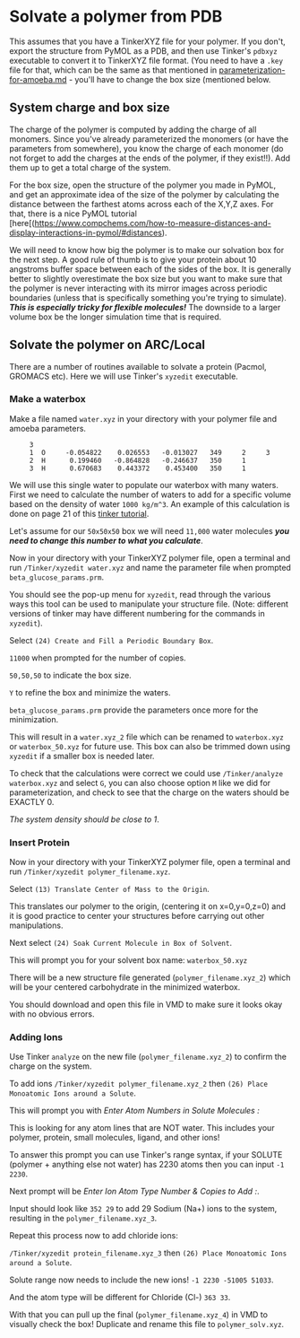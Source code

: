 # Solvate a polymer from PDB

This assumes that you have a TinkerXYZ file for your polymer. If you don't, export the structure from PyMOL as a PDB, and then use Tinker's `pdbxyz` executable to convert it to TinkerXYZ file format. (You need to have a `.key` file for that, which can be the same as that mentioned in [parameterization-for-amoeba.md](./parameterization-for-amoeba.md) - you'll have to change the box size (mentioned below.

## System charge and box size
The charge of the polymer is computed by adding the charge of all monomers. Since you've already parameterized the monomers (or have the parameters from somewhere), you know the charge of each monomer (do not forget to add the charges at the ends of the polymer, if they exist!!). Add them up to get a total charge of the system.

For the box size, open the structure of the polymer you made in PyMOL, and get an approximate idea of the size of the polymer by calculating the distance between the farthest atoms across each of the X,Y,Z axes. For that, there is a nice PyMOL tutorial [here[(https://www.compchems.com/how-to-measure-distances-and-display-interactions-in-pymol/#distances).

We will need to know how big the polymer is to make our solvation box for the next step. A good rule of thumb is to give your protein about 10 angstroms buffer space between each of the sides of the box. It is generally better to slightly overestimate the box size but you want to make sure that the polymer is never interacting with its mirror images across periodic boundaries (unless that is specifically something you're trying to simulate). ***This is especially tricky for flexible molecules!*** The downside to a larger volume box be the longer simulation time that is required. 

## Solvate the polymer on ARC/Local
There are a number of routines available to solvate a protein (Pacmol, GROMACS etc). Here we will use Tinker's `xyzedit` executable.

### Make a waterbox

Make a file named `water.xyz` in your directory with your polymer file and amoeba parameters.
```
     3
     1  O     -0.054822    0.026553   -0.013027   349     2     3
     2  H      0.199460   -0.864828   -0.246637   350     1
     3  H      0.670683    0.443372    0.453400   350     1
```

We will use this single water to populate our waterbox with many waters. First we need to calculate the number of waters to add for a specific volume based on the density of water `1000 kg/m^3`. An example of this calculation is done on page 21 of this [tinker tutorial](https://tinker-hp.org/wp-content/uploads/2022/10/Tinker_preparation_tutorial.pdf).

Let's assume for our `50x50x50` box we will need `11,000` water molecules ***you need to change this number to what you calculate***. 

Now in your directory with your TinkerXYZ polymer file, open a terminal and run `/Tinker/xyzedit water.xyz` and name the parameter file when prompted `beta_glucose_params.prm`.

You should see the pop-up menu for `xyzedit`, read through the various ways this tool can be used to manipulate your structure file. (Note: different versions of tinker may have different numbering for the commands in `xyzedit`).

Select `(24) Create and Fill a Periodic Boundary Box`.

`11000` when prompted for the number of copies.

`50,50,50` to indicate the box size.

`Y` to refine the box and minimize the waters.

`beta_glucose_params.prm` provide the parameters once more for the minimization.

This will result in a `water.xyz_2` file which can be renamed to `waterbox.xyz` or `waterbox_50.xyz` for future use. This box can also be trimmed down using `xyzedit` if a smaller box is needed later. 

To check that the calculations were correct we could use `/Tinker/analyze waterbox.xyz` and select `G`, you can also choose option `M` like we did for parameterization, and check to see that the charge on the waters should be EXACTLY 0.

*The system density should be close to 1*.

### Insert Protein

Now in your directory with your TinkerXYZ polymer file, open a terminal and run `/Tinker/xyzedit polymer_filename.xyz`.

Select `(13) Translate Center of Mass to the Origin`.

This translates our polymer to the origin, (centering it on x=0,y=0,z=0) and it is good practice to center your structures before carrying out other manipulations.

Next select `(24) Soak Current Molecule in Box of Solvent`.

This will prompt you for your solvent box name: `waterbox_50.xyz`

There will be a new structure file generated (`polymer_filename.xyz_2`) which will be your centered carbohydrate in the minimized waterbox.

You should download and open this file in VMD to make sure it looks okay with no obvious errors.


### Adding Ions

Use Tinker `analyze` on the new file (`polymer_filename.xyz_2`) to confirm the charge on the system.

To add ions `/Tinker/xyzedit polymer_filename.xyz_2` then `(26) Place Monoatomic Ions around a Solute`.

This will prompt you with  *Enter Atom Numbers in Solute Molecules :*

This is looking for any atom lines that are NOT water. This includes your polymer, protein, small molecules, ligand, and other ions!

To answer this prompt you can use Tinker's range syntax, if your SOLUTE (polymer + anything else not water) has 2230 atoms then you can input `-1 2230`.

Next prompt will be *Enter Ion Atom Type Number & Copies to Add :*.

Input should look like `352 29` to add 29 Sodium (Na+) ions to the system, resulting in the `polymer_filename.xyz_3`.

Repeat this process now to add chloride ions:

`/Tinker/xyzedit protein_filename.xyz_3` then `(26) Place Monoatomic Ions around a Solute`.

Solute range now needs to include the new ions! `-1 2230 -51005 51033`.

And the atom type will be different for Chloride (Cl-) `363 33`.

With that you can pull up the final (`polymer_filename.xyz_4`) in VMD to visually check the box! Duplicate and rename this file to `polymer_solv.xyz`.
